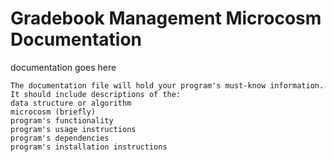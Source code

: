 # Gradebook Management Microcosm Documentation
documentation goes here

```
The documentation file will hold your program's must-know information. It should include descriptions of the:
data structure or algorithm
microcosm (briefly)
program's functionality
program's usage instructions
program's dependencies
program's installation instructions
```
